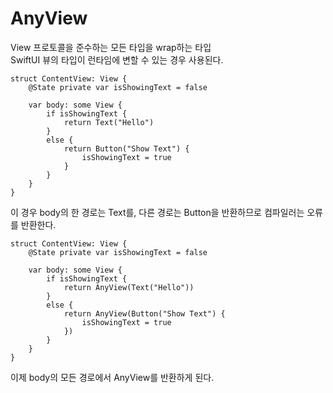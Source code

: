 # AnyView

View 프로토콜을 준수하는 모든 타입을 wrap하는 타입<br>
SwiftUI 뷰의 타입이 런타임에 변할 수 있는 경우 사용된다.<br>

```swiftui
struct ContentView: View {
	@State private var isShowingText = false

	var body: some View {
		if isShowingText {
			return Text("Hello")
		}
		else {
			return Button("Show Text") {
				isShowingText = true
			}
		}
	}
}
```
이 경우 body의 한 경로는 Text를, 다른 경로는 Button을 반환하므로 컴파일러는 오류를 반환한다.<br>

```swiftui
struct ContentView: View {
	@State private var isShowingText = false

	var body: some View {
		if isShowingText {
			return AnyView(Text("Hello"))
		}
		else {
			return AnyView(Button("Show Text") {
				isShowingText = true
			})
		}
	}
}
```
이제 body의 모든 경로에서 AnyView를 반환하게 된다.<br>
